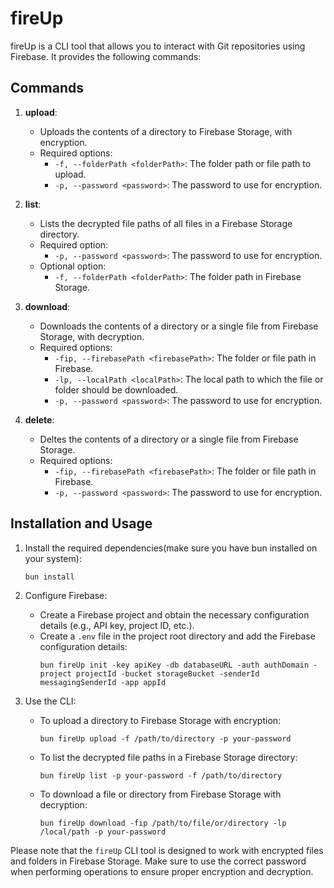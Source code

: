 # fireUp

fireUp is a CLI tool that allows you to interact with Git repositories using Firebase. It provides the following commands:

## Commands

1. **upload**:
   - Uploads the contents of a directory to Firebase Storage, with encryption.
   - Required options:
     - `-f, --folderPath <folderPath>`: The folder path or file path to upload.
     - `-p, --password <password>`: The password to use for encryption.

2. **list**:
   - Lists the decrypted file paths of all files in a Firebase Storage directory.
   - Required option:
     - `-p, --password <password>`: The password to use for encryption.
   - Optional option:
     - `-f, --folderPath <folderPath>`: The folder path in Firebase Storage.

3. **download**:
   - Downloads the contents of a directory or a single file from Firebase Storage, with decryption.
   - Required options:
     - `-fip, --firebasePath <firebasePath>`: The folder or file path in Firebase.
     - `-lp, --localPath <localPath>`: The local path to which the file or folder should be downloaded.
     - `-p, --password <password>`: The password to use for encryption.

4. **delete**: 
   - Deltes the contents of a directory or a single file from Firebase Storage.
   - Required options:
     - `-fip, --firebasePath <firebasePath>`: The folder or file path in Firebase.
     - `-p, --password <password>`: The password to use for encryption.

## Installation and Usage

1. Install the required dependencies(make sure you have bun installed on your system):
   ```
   bun install
   ```

2. Configure Firebase:
   - Create a Firebase project and obtain the necessary configuration details (e.g., API key, project ID, etc.).
   - Create a `.env` file in the project root directory and add the Firebase configuration details:
     ```
     bun fireUp init -key apiKey -db databaseURL -auth authDomain -project projectId -bucket storageBucket -senderId messagingSenderId -app appId
     ```

3. Use the CLI:
   - To upload a directory to Firebase Storage with encryption:
     ```
     bun fireUp upload -f /path/to/directory -p your-password
     ```
   - To list the decrypted file paths in a Firebase Storage directory:
     ```
     bun fireUp list -p your-password -f /path/to/directory
     ```
   - To download a file or directory from Firebase Storage with decryption:
     ```
     bun fireUp download -fip /path/to/file/or/directory -lp /local/path -p your-password
     ```

Please note that the `fireUp` CLI tool is designed to work with encrypted files and folders in Firebase Storage. Make sure to use the correct password when performing operations to ensure proper encryption and decryption.
